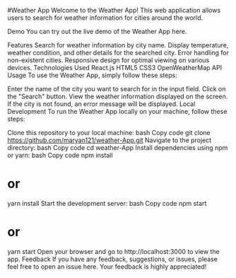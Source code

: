 #Weather App
Welcome to the Weather App! This web application allows users to search for weather information for cities around the world.

Demo
You can try out the live demo of the Weather App here.

Features
Search for weather information by city name.
Display temperature, weather condition, and other details for the searched city.
Error handling for non-existent cities.
Responsive design for optimal viewing on various devices.
Technologies Used
React.js
HTML5
CSS3
OpenWeatherMap API
Usage
To use the Weather App, simply follow these steps:

Enter the name of the city you want to search for in the input field.
Click on the "Search" button.
View the weather information displayed on the screen.
If the city is not found, an error message will be displayed.
Local Development
To run the Weather App locally on your machine, follow these steps:

Clone this repository to your local machine:
bash
Copy code
git clone https://github.com/maryan121/weather-App.git
Navigate to the project directory:
bash
Copy code
cd weather-App
Install dependencies using npm or yarn:
bash
Copy code
npm install
# or
yarn install
Start the development server:
bash
Copy code
npm start
# or
yarn start
Open your browser and go to http://localhost:3000 to view the app.
Feedback
If you have any feedback, suggestions, or issues, please feel free to open an issue here. Your feedback is highly appreciated!
